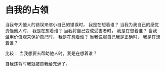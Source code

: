 # 自我的占领

当我夸大他人的错误来缩小自己的错误时，
我是在想着谁？
当我为我自己的感觉责怪他人时，
我是在想着谁？
当我将自己变成受害者时，
我是在想着谁？
当我滥用价值观来保护自己时，
我是在想着谁？
当我说服自己我是正确时，
我是在想着谁？

比较：
当我想要去帮助他人时，我是在想着谁？

自我违背时我就被自我给充满了。